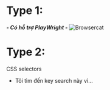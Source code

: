 # Type 1:
***- Có hỗ trợ PlayWright -***
![Browsercat](https://www.browsercat.com/brand/logo.svg)
# Type 2:
CSS selectors
- Tôi tìm đến key search này vì...
